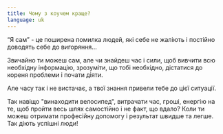 ```yaml
---
title: Чому з коучем краще?
language: uk
---
```


<p>“Я сам” - це поширена помилка людей, які себе не жаліють і постійно доводять себе до вигоряння…</p>

<p>Звичайно ти можеш сам, але чи знайдеш час і сили, щоб вивчити всю необхідну інформацію, зрозуміти, що тобі необхідно, дістатися до кореня проблеми і почати діяти.</p>

<p>Але часу так і не вистачає, а твої знання привели тебе до цієї ситуації.</p>

<p>Так навіщо "винаходити велосипед", витрачати час, гроші, енергію на те, щоб пройти весь шлях самостійно і не факт, що вдало? Коли ти можеш отримати професійну допомогу і результат швидше та легше. Так діють успішні люди!</p>

